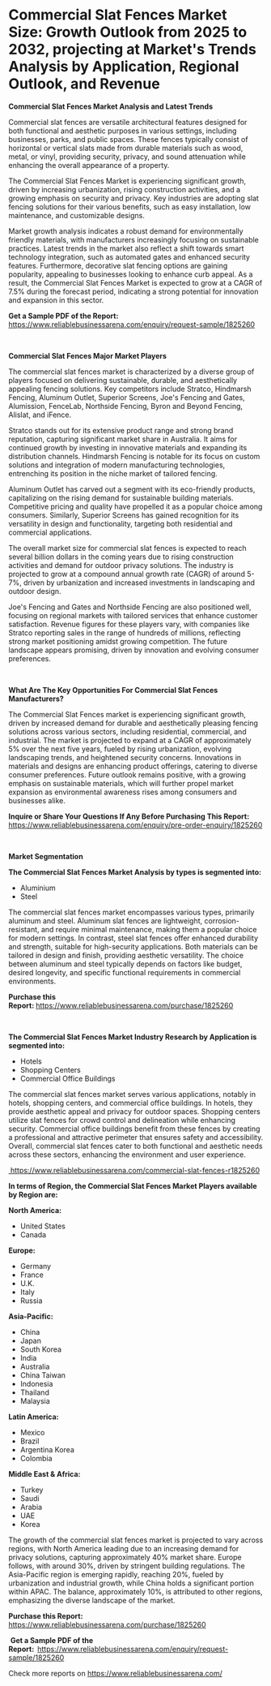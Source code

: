 <p><h1>Commercial Slat Fences Market Size: Growth Outlook from 2025 to 2032, projecting at Market's Trends Analysis by Application, Regional Outlook, and Revenue</h1></p><p><strong>Commercial Slat Fences Market Analysis and Latest Trends</strong></p>
<p><p>Commercial slat fences are versatile architectural features designed for both functional and aesthetic purposes in various settings, including businesses, parks, and public spaces. These fences typically consist of horizontal or vertical slats made from durable materials such as wood, metal, or vinyl, providing security, privacy, and sound attenuation while enhancing the overall appearance of a property.</p><p>The Commercial Slat Fences Market is experiencing significant growth, driven by increasing urbanization, rising construction activities, and a growing emphasis on security and privacy. Key industries are adopting slat fencing solutions for their various benefits, such as easy installation, low maintenance, and customizable designs. </p><p>Market growth analysis indicates a robust demand for environmentally friendly materials, with manufacturers increasingly focusing on sustainable practices. Latest trends in the market also reflect a shift towards smart technology integration, such as automated gates and enhanced security features. Furthermore, decorative slat fencing options are gaining popularity, appealing to businesses looking to enhance curb appeal. As a result, the Commercial Slat Fences Market is expected to grow at a CAGR of 7.5% during the forecast period, indicating a strong potential for innovation and expansion in this sector.</p></p>
<p><strong>Get a Sample PDF of the Report:&nbsp;</strong> <a href="https://www.reliablebusinessarena.com/enquiry/request-sample/1825260?utm_campaign=2463&utm_medium=2&utm_source=Github&utm_content=ia&utm_term=27022025&utm_id=commercial-slat-fences">https://www.reliablebusinessarena.com/enquiry/request-sample/1825260</a></p>
<p>&nbsp;</p>
<p><strong>Commercial Slat Fences Major Market Players</strong></p>
<p><p>The commercial slat fences market is characterized by a diverse group of players focused on delivering sustainable, durable, and aesthetically appealing fencing solutions. Key competitors include Stratco, Hindmarsh Fencing, Aluminum Outlet, Superior Screens, Joe's Fencing and Gates, Alumission, FenceLab, Northside Fencing, Byron and Beyond Fencing, Alislat, and iFence.</p><p>Stratco stands out for its extensive product range and strong brand reputation, capturing significant market share in Australia. It aims for continued growth by investing in innovative materials and expanding its distribution channels. Hindmarsh Fencing is notable for its focus on custom solutions and integration of modern manufacturing technologies, entrenching its position in the niche market of tailored fencing.</p><p>Aluminum Outlet has carved out a segment with its eco-friendly products, capitalizing on the rising demand for sustainable building materials. Competitive pricing and quality have propelled it as a popular choice among consumers. Similarly, Superior Screens has gained recognition for its versatility in design and functionality, targeting both residential and commercial applications.</p><p>The overall market size for commercial slat fences is expected to reach several billion dollars in the coming years due to rising construction activities and demand for outdoor privacy solutions. The industry is projected to grow at a compound annual growth rate (CAGR) of around 5-7%, driven by urbanization and increased investments in landscaping and outdoor design.</p><p>Joe's Fencing and Gates and Northside Fencing are also positioned well, focusing on regional markets with tailored services that enhance customer satisfaction. Revenue figures for these players vary, with companies like Stratco reporting sales in the range of hundreds of millions, reflecting strong market positioning amidst growing competition. The future landscape appears promising, driven by innovation and evolving consumer preferences.</p></p>
<p>&nbsp;</p>
<p><strong>What Are The Key Opportunities For Commercial Slat Fences Manufacturers?</strong></p>
<p><p>The Commercial Slat Fences market is experiencing significant growth, driven by increased demand for durable and aesthetically pleasing fencing solutions across various sectors, including residential, commercial, and industrial. The market is projected to expand at a CAGR of approximately 5% over the next five years, fueled by rising urbanization, evolving landscaping trends, and heightened security concerns. Innovations in materials and designs are enhancing product offerings, catering to diverse consumer preferences. Future outlook remains positive, with a growing emphasis on sustainable materials, which will further propel market expansion as environmental awareness rises among consumers and businesses alike.</p></p>
<p><strong>Inquire or Share Your Questions If Any Before Purchasing This Report:</strong> <a href="https://www.reliablebusinessarena.com/enquiry/pre-order-enquiry/1825260?utm_campaign=2463&utm_medium=2&utm_source=Github&utm_content=ia&utm_term=27022025&utm_id=commercial-slat-fences">https://www.reliablebusinessarena.com/enquiry/pre-order-enquiry/1825260</a></p>
<p>&nbsp;</p>
<p><strong>Market Segmentation</strong></p>
<p><strong>The Commercial Slat Fences Market Analysis by types is segmented into:</strong></p>
<p><ul><li>Aluminium</li><li>Steel</li></ul></p>
<p><p>The commercial slat fences market encompasses various types, primarily aluminum and steel. Aluminum slat fences are lightweight, corrosion-resistant, and require minimal maintenance, making them a popular choice for modern settings. In contrast, steel slat fences offer enhanced durability and strength, suitable for high-security applications. Both materials can be tailored in design and finish, providing aesthetic versatility. The choice between aluminum and steel typically depends on factors like budget, desired longevity, and specific functional requirements in commercial environments.</p></p>
<p><strong>Purchase this Report:&nbsp;</strong><a href="https://www.reliablebusinessarena.com/purchase/1825260?utm_campaign=2463&utm_medium=2&utm_source=Github&utm_content=ia&utm_term=27022025&utm_id=commercial-slat-fences">https://www.reliablebusinessarena.com/purchase/1825260</a></p>
<p>&nbsp;</p>
<p><strong>The Commercial Slat Fences Market Industry Research by Application is segmented into:</strong></p>
<p><ul><li>Hotels</li><li>Shopping Centers</li><li>Commercial Office Buildings</li></ul></p>
<p><p>The commercial slat fences market serves various applications, notably in hotels, shopping centers, and commercial office buildings. In hotels, they provide aesthetic appeal and privacy for outdoor spaces. Shopping centers utilize slat fences for crowd control and delineation while enhancing security. Commercial office buildings benefit from these fences by creating a professional and attractive perimeter that ensures safety and accessibility. Overall, commercial slat fences cater to both functional and aesthetic needs across these sectors, enhancing the environment and user experience.</p></p>
<p><a href="https://www.reliablebusinessarena.com/commercial-slat-fences-r1825260?utm_campaign=2463&utm_medium=2&utm_source=Github&utm_content=ia&utm_term=27022025&utm_id=commercial-slat-fences">&nbsp;https://www.reliablebusinessarena.com/commercial-slat-fences-r1825260</a></p>
<p><strong>In terms of Region, the Commercial Slat Fences Market Players available by Region are:</strong></p>
<p>
    <p> <strong> North America: </strong>
        <ul>
            <li>United States</li>
            <li>Canada</li>
        </ul>
        </p> 
    <p> <strong> Europe: </strong>
        <ul>
            <li>Germany</li>
            <li>France</li>
            <li>U.K.</li>
            <li>Italy</li>
            <li>Russia</li>
        </ul>
        </p> 
    <p> <strong> Asia-Pacific: </strong>
        <ul>
            <li>China</li>
            <li>Japan</li>
            <li>South Korea</li>
            <li>India</li>
            <li>Australia</li>
            <li>China Taiwan</li>
            <li>Indonesia</li>
            <li>Thailand</li>
            <li>Malaysia</li>
        </ul>
        </p> 
    <p> <strong> Latin America: </strong>
        <ul>
            <li>Mexico</li>
            <li>Brazil</li>
            <li>Argentina Korea</li>
            <li>Colombia</li>
        </ul>
        </p> 
    <p> <strong> Middle East & Africa: </strong>
        <ul>
            <li>Turkey</li>
            <li>Saudi</li>
            <li>Arabia</li>
            <li>UAE</li>
            <li>Korea</li>
        </ul>
    </p>
    </p>
<p><p>The growth of the commercial slat fences market is projected to vary across regions, with North America leading due to an increasing demand for privacy solutions, capturing approximately 40% market share. Europe follows, with around 30%, driven by stringent building regulations. The Asia-Pacific region is emerging rapidly, reaching 20%, fueled by urbanization and industrial growth, while China holds a significant portion within APAC. The balance, approximately 10%, is attributed to other regions, emphasizing the diverse landscape of the market.</p></p>
<p><strong>Purchase this Report: </strong><a href="https://www.reliablebusinessarena.com/purchase/1825260?utm_campaign=2463&utm_medium=2&utm_source=Github&utm_content=ia&utm_term=27022025&utm_id=commercial-slat-fences">https://www.reliablebusinessarena.com/purchase/1825260</a></p>
<p>&nbsp;<strong>Get a Sample PDF of the Report:&nbsp;&nbsp;</strong><a href="https://www.reliablebusinessarena.com/enquiry/request-sample/1825260?utm_campaign=2463&utm_medium=2&utm_source=Github&utm_content=ia&utm_term=27022025&utm_id=commercial-slat-fences">https://www.reliablebusinessarena.com/enquiry/request-sample/1825260</a></p>
<p><strong></strong></p>
<p>Check more reports on <a href="https://www.reliablebusinessarena.com/?utm_campaign=2463&utm_medium=2&utm_source=Github&utm_content=ia&utm_term=27022025&utm_id=commercial-slat-fences">https://www.reliablebusinessarena.com/</a></p>